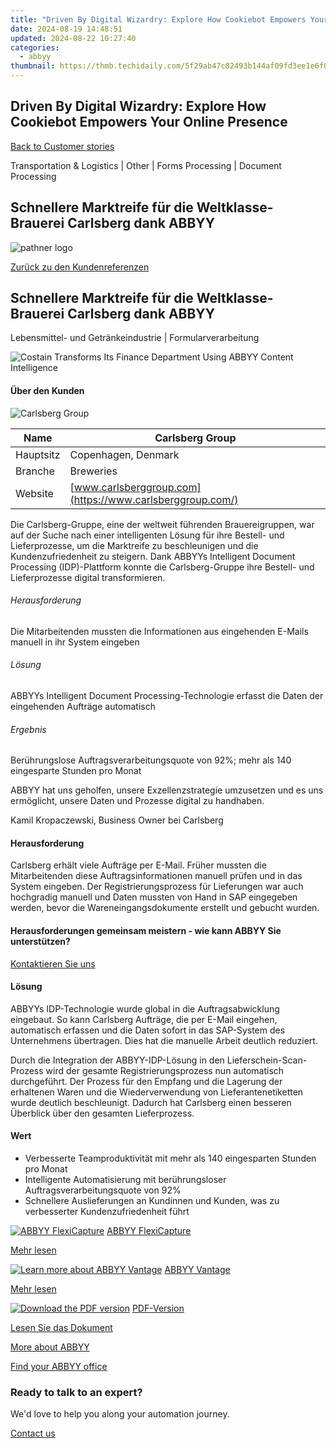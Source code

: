 ```yaml
---
title: "Driven By Digital Wizardry: Explore How Cookiebot Empowers Your Online Presence"
date: 2024-08-19 14:48:51
updated: 2024-08-22 10:27:40
categories:
  - abbyy
thumbnail: https://thmb.techidaily.com/5f29ab47c82493b144af09fd3ee1e6f095ceaed40a8d07f3a01f7431f1caf6d4.jpg
---
```


## Driven By Digital Wizardry: Explore How Cookiebot Empowers Your Online Presence

[Back to Customer stories](https://tools.techidaily.com/abbyy/products/)

Transportation & Logistics | Other | Forms Processing | Document Processing

## Schnellere Marktreife für die Weltklasse-Brauerei Carlsberg dank ABBYY

![pathner logo](https://content.abbyy.com/-/media/project/abbyy/abbyy/logos-white/de/183496.png?h=40&iar=0&w=120)

[Zurück zu den Kundenreferenzen](https://tools.techidaily.com/abbyy/products/)

## Schnellere Marktreife für die Weltklasse-Brauerei Carlsberg dank ABBYY

Lebensmittel- und Getränkeindustrie | Formularverarbeitung 

![Costain Transforms Its Finance Department Using ABBYY Content Intelligence](https://static4.abbyy.com/abbyycommedia/36081/15063-carlsberg-556x303.png) 

#### Über den Kunden

![Carlsberg Group](https://static5.abbyy.com/abbyycommedia/36017/15064-logo-carlsberg-group.png) 

| Name      | Carlsberg Group                                           |
| --------- | --------------------------------------------------------- |
| Hauptsitz | Copenhagen, Denmark                                       |
| Branche   | Breweries                                                 |
| Website   | [www.carlsberggroup.com](https://www.carlsberggroup.com/) |

Die Carlsberg-Gruppe, eine der weltweit führenden Brauereigruppen, war auf der Suche nach einer intelligenten Lösung für ihre Bestell- und Lieferprozesse, um die Marktreife zu beschleunigen und die Kundenzufriedenheit zu steigern. Dank ABBYYs Intelligent Document Processing (IDP)-Plattform konnte die Carlsberg-Gruppe ihre Bestell- und Lieferprozesse digital transformieren.

###### Herausforderung

Die Mitarbeitenden mussten die Informationen aus eingehenden E-Mails manuell in ihr System eingeben

###### Lösung

ABBYYs Intelligent Document Processing-Technologie erfasst die Daten der eingehenden Aufträge automatisch

###### Ergebnis

Berührungslose Auftragsverarbeitungsquote von 92%; mehr als 140 eingesparte Stunden pro Monat

 ABBYY hat uns geholfen, unsere Exzellenzstrategie umzusetzen und es uns ermöglicht, unsere Daten und Prozesse digital zu handhaben.

 Kamil Kropaczewski, Business Owner bei Carlsberg

#### Herausforderung

Carlsberg erhält viele Aufträge per E-Mail. Früher mussten die Mitarbeitenden diese Auftragsinformationen manuell prüfen und in das System eingeben. Der Registrierungsprozess für Lieferungen war auch hochgradig manuell und Daten mussten von Hand in SAP eingegeben werden, bevor die Wareneingangsdokumente erstellt und gebucht wurden.

#### Herausforderungen gemeinsam meistern - wie kann ABBYY Sie unterstützen?

[Kontaktieren Sie uns](https://tools.techidaily.com/abbyy/products/) 

#### Lösung

ABBYYs IDP-Technologie wurde global in die Auftragsabwicklung eingebaut. So kann Carlsberg Aufträge, die per E-Mail eingehen, automatisch erfassen und die Daten sofort in das SAP-System des Unternehmens übertragen. Dies hat die manuelle Arbeit deutlich reduziert.

Durch die Integration der ABBYY-IDP-Lösung in den Lieferschein-Scan-Prozess wird der gesamte Registrierungsprozess nun automatisch durchgeführt. Der Prozess für den Empfang und die Lagerung der erhaltenen Waren und die Wiederverwendung von Lieferantenetiketten wurde deutlich beschleunigt. Dadurch hat Carlsberg einen besseren Überblick über den gesamten Lieferprozess.

#### Wert

   * Verbesserte Teamproduktivität mit mehr als 140 eingesparten Stunden pro Monat
   * Intelligente Automatisierung mit berührungsloser Auftragsverarbeitungsquote von 92%
   * Schnellere Auslieferungen an Kundinnen und Kunden, was zu verbesserter Kundenzufriedenheit führt

[![ABBYY FlexiCapture](https://static2.abbyy.com/abbyycommedia/21380/4-flexicapture.jpg)](https://tools.techidaily.com/abbyy/products/) [ABBYY FlexiCapture](https://tools.techidaily.com/abbyy/products/) 

[Mehr lesen](https://tools.techidaily.com/abbyy/products/) 

[![Learn more about ABBYY Vantage](https://static2.abbyy.com/abbyycommedia/24337/mailroom_automation_360x162.jpg)](https://tools.techidaily.com/abbyy/products/) [ABBYY Vantage](https://tools.techidaily.com/abbyy/products/) 

[Mehr lesen](https://tools.techidaily.com/abbyy/products/) 

[![Download the PDF version](https://static4.abbyy.com/abbyycommedia/36083/15063-carlsberg-360x162.png)](https://static2.abbyy.com/abbyycommedia/36650/carlsberg-group-breweries-case-study-de.pdf "PDF-Version") [PDF-Version](https://static2.abbyy.com/abbyycommedia/36650/carlsberg-group-breweries-case-study-de.pdf "PDF-Version") 

[Lesen Sie das Dokument](https://static2.abbyy.com/abbyycommedia/36650/carlsberg-group-breweries-case-study-de.pdf "PDF-Version") 

[More about ABBYY](https://tools.techidaily.com/abbyy/products/) 

[Find your ABBYY office](https://tools.techidaily.com/abbyy/products/) 

### Ready to talk to an expert?

We'd love to help you along your automation journey.

[Contact us](https://tools.techidaily.com/abbyy/products/)

<ins class="adsbygoogle"
     style="display:block"
     data-ad-format="autorelaxed"
     data-ad-client="ca-pub-7571918770474297"
     data-ad-slot="1223367746"></ins>



<ins class="adsbygoogle"
     style="display:block"
     data-ad-client="ca-pub-7571918770474297"
     data-ad-slot="8358498916"
     data-ad-format="auto"
     data-full-width-responsive="true"></ins>
